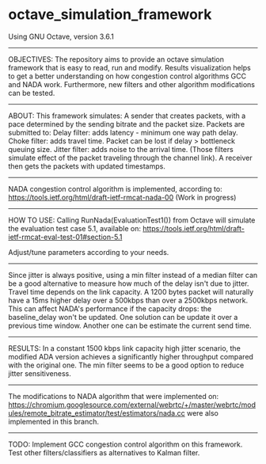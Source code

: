 # octave_simulation_framework
Using GNU Octave, version 3.6.1

------------------------------------------------------------------------------------------------------
OBJECTIVES:
The repository aims to provide an octave simulation framework that is easy to read, run and modify. Results visualization helps to get a better understanding on how congestion control algorithms GCC and NADA work. Furthermore, new filters and other algorithm modifications can be tested.

------------------------------------------------------------------------------------------------------
ABOUT:
This framework simulates:
A sender that creates packets, with a pace determined by the sending bitrate and the packet size.
Packets are submitted to:
   Delay filter: adds latency - minimum one way path delay.
   Choke filter: adds travel time. Packet can be lost if delay > bottleneck queuing size.
   Jitter filter: adds noise to the arrival time.
   (Those filters simulate effect of the packet traveling through the channel link).
A receiver then gets the packets with updated timestamps.

------------------------------------------------------------------------------------------------------
NADA congestion control algorithm is implemented, according to:
https://tools.ietf.org/html/draft-ietf-rmcat-nada-00
(Work in progress)

------------------------------------------------------------------------------------------------------
HOW TO USE:
Calling RunNada(EvaluationTest1()) from Octave will simulate the evaluation test case 5.1, available on:
https://tools.ietf.org/html/draft-ietf-rmcat-eval-test-01#section-5.1

Adjust/tune parameters according to your needs.

------------------------------------------------------------------------------------------------------
Since jitter is always positive, using a min filter instead of a median filter can be a good alternative to measure how much of the delay isn't due to jitter.
Travel time depends on the link capacity. A 1200 bytes packet will naturally have a 15ms higher delay over a 500kbps than over a 2500kbps network. This can affect NADA's performance if the capacity drops: the baseline_delay won't be updated. One solution can be update it over a previous time window. Another one can be estimate the current send time.

------------------------------------------------------------------------------------------------------
RESULTS: In a constant 1500 kbps link capacity high jitter scenario, the modified ADA version achieves a significantly higher throughput compared with the original one. The min filter seems to be a good option to reduce jitter sensitiveness.

------------------------------------------------------------------------------------------------------
The modifications to NADA algorithm that were implemented on:
https://chromium.googlesource.com/external/webrtc/+/master/webrtc/modules/remote_bitrate_estimator/test/estimators/nada.cc
were also implemented in this branch.

------------------------------------------------------------------------------------------------------
TODO:
Implement GCC congestion control algorithm on this framework.
Test other filters/classifiers as alternatives to Kalman filter.
